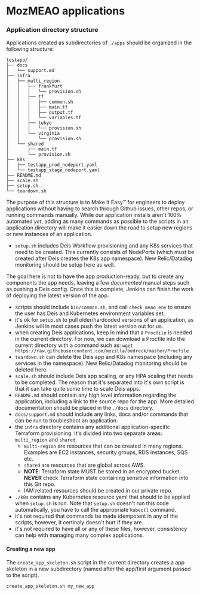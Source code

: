 # MozMEAO applications


### Application directory structure

Applications created as subdirectories of `./apps` should be organized in the following structure:

```
testapp/
├── docs
│   └── support.md
├── infra
│   ├── multi_region
│   │   ├── frankfurt
│   │   │   └── provision.sh
│   │   ├── tf
│   │   │   ├── common.sh
│   │   │   ├── main.tf
│   │   │   ├── output.tf
│   │   │   └── variables.tf
│   │   ├── tokyo
│   │   │   └── provision.sh
│   │   └── virginia
│   │       └── provision.sh
│   └── shared
│       ├── main.tf
│       └── provision.sh
├── k8s
│   ├── testapp_prod_nodeport.yaml
│   └── testapp_stage_nodeport.yaml
├── README.md
├── scale.sh
├── setup.sh
└── teardown.sh
```
  
The purpose of this structure is to Make It Easy™ for engineers to deploy applications without having to search through Github issues, other repos, or running commands manually. While our application installs aren't 100% automated _yet_, adding as many commands as possible to the scripts in an application directory will make it easier down the road to setup new regions or new instances of an application.


- `setup.sh` includes Deis Workflow provisioning and any K8s services that need to
be created. This currently consists of NodePorts (which must be created after Deis
creates the K8s app namespace). New Relic/Datadog monitoring should be setup here
as well. 

The goal here is not to have the app production-ready, but to create 
any components the app needs, leaving a few _documented_ manual steps such as
pushing a Deis config. Once this is complete, Jenkins can finish the
work of deploying the latest version of the app.
  - scripts should include `bin/common.sh`, and call `check_meao_env` to ensure
  the user has Deis and Kubernetes environment variables set.
  - it's ok for `setup.sh` to pull older/hardcoded versions of an application,
  as Jenkins will in most cases push the latest version out for us.
  - when creating Deis applications, keep in mind that a `Procfile` is needed in the current directory. For now, we can download a Procfile into the current directory with a command such as:
    `wget https://raw.githubusercontent.com/mozilla/bedrock/master/Procfile`
- `teardown.sh` can delete the Deis app and K8s namespace (including any services
in the namespace). New Relic/Datadog monitoring should be deleted here.
- `scale.sh` should include Deis app scaling, or any HPA scaling that needs to be
completed. The reason that it's separated into it's own script is that it can
take quite some time to scale Deis apps.
- `README.md` should contain any high level information regarding the application, including a link to the source repo for the app.
More detailed documentation should be placed in the `./docs` directory.
- `docs/support.md` should include any links, docs and/or commands that can be run to troubleshoot an application.
- the `infra` directory contains any additional application-specific Terraform provisioning.
It's divided into two separate areas: `multi_region` and `shared`.
  - `multi-region` are resources that can be created in many regions. Examples are EC2 instances, security groups, RDS instances, SQS etc.
  - `shared` are resources that are global across AWS.
  - **NOTE**:  Terraform state MUST be stored in an encrypted bucket. **NEVER**
  check Terraform state containing sensitive information into this Git repo.
  - IAM related resources should be created in our private repo.
- `./k8s` contains any Kubernetes resource yaml that should to be applied when `setup.sh`
is run. Note that `setup.sh` doesn't run this code automatically, you have to call the appropriate `kubectl` command.
- it's not required that commands be made idempotent in any of the scripts, however, it certinaly doesn't hurt if they are.
- it's not required to have all or any of these files, however, consistency can help
with managing many complex applications.

#### Creating a new app

The `create_app_skeleton.sh` script in the current directory creates a app
skeleton in a new subdirectory (named after the app/first argument passed to the
script).

```
create_app_skeleton.sh my_new_app
```

